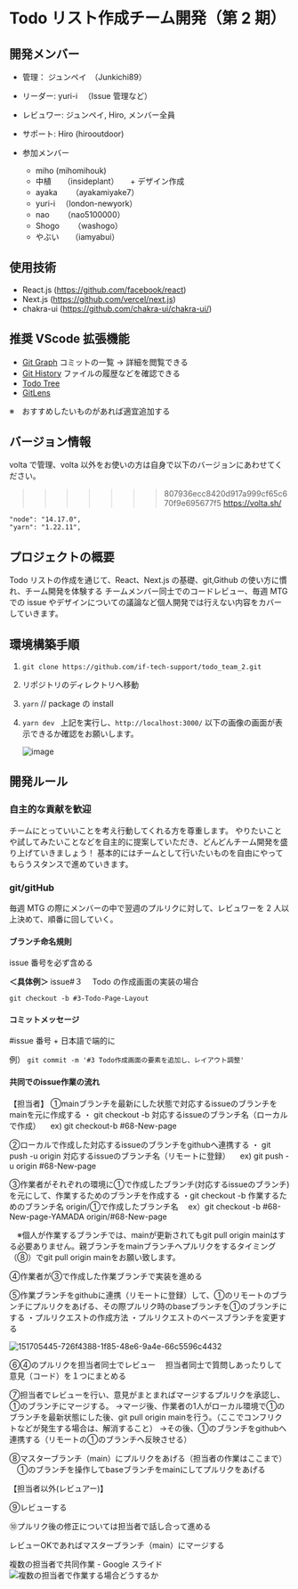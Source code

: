 # Todo リスト作成チーム開発（第 2 期）

## 開発メンバー

- 管理： ジュンペイ　（Junkichi89）
- リーダー: yuri-i 　（Issue 管理など）
- レビュワー: ジュンペイ, Hiro, メンバー全員
- サポート: Hiro (hirooutdoor)

- 参加メンバー
  - miho (mihomihouk)
  - 中植　　（insideplant）　　+ デザイン作成
  - ayaka 　　（ayakamiyake7）
  - yuri-i 　（london-newyork）
  - nao 　　（nao5100000）
  - Shogo 　　（washogo）
  - やぶい　　（iamyabui）

## 使用技術

- React.js (https://github.com/facebook/react)
- Next.js (https://github.com/vercel/next.js)
- chakra-ui (https://github.com/chakra-ui/chakra-ui/)

## 推奨 VScode 拡張機能

- [Git Graph](https://marketplace.visualstudio.com/items?itemName=mhutchie.git-graph&ssr=false#qna) コミットの一覧 → 詳細を閲覧できる
- [Git History](https://marketplace.visualstudio.com/items?itemName=donjayamanne.githistory) ファイルの履歴などを確認できる
- [Todo Tree](https://marketplace.visualstudio.com/items?itemName=Gruntfuggly.todo-tree)
- [GitLens](https://marketplace.visualstudio.com/items?itemName=eamodio.gitlens)

※　おすすめしたいものがあれば適宜追加する

## バージョン情報

volta で管理、volta 以外をお使いの方は自身で以下のバージョンにあわせてください。


> > > > > > > 807936ecc8420d917a999cf65c670f9e695677f5
> > > > > > > https://volta.sh/

```
"node": "14.17.0",
"yarn": "1.22.11",
```

## プロジェクトの概要

Todo リストの作成を通じて、React、Next.js の基礎、git,Github の使い方に慣れ、チーム開発を体験する
チームメンバー同士でのコードレビュー、毎週 MTG での issue やデザインについての議論など個人開発では行えない内容をカバーしていきます。

## 環境構築手順

1. `git clone https://github.com/if-tech-support/todo_team_2.git`
2. リポジトリのディレクトリへ移動
3. `yarn` // package の install
4. `yarn dev `
   上記を実行し、`http://localhost:3000/`
   以下の画像の画面が表示できるか確認をお願いします。

   ![image](https://user-images.githubusercontent.com/24813936/148723807-3b3e571b-6669-4d1c-a96f-d623f9650e09.png)

## 開発ルール

### 自主的な貢献を歓迎

チームにとっていいことを考え行動してくれる方を尊重します。
やりたいことや試してみたいことなどを自主的に提案していただき、どんどんチーム開発を盛り上げていきましょう！
基本的にはチームとして行いたいものを自由にやってもらうスタンスで進めていきます。

### git/gitHub

毎週 MTG の際にメンバーの中で翌週のプルリクに対して、レビュワーを 2 人以上決めて、順番に回していく。

#### ブランチ命名規則

issue 番号を必ず含める

**＜具体例＞**
issue#３　 Todo の作成画面の実装の場合

`git checkout -b #3-Todo-Page-Layout`

#### コミットメッセージ

#issue 番号 + 日本語で端的に

例）
`git commit -m '#3 Todo作成画面の要素を追加し、レイアウト調整' `

#### 共同でのissue作業の流れ

【担当者】
①mainブランチを最新にした状態で対応するissueのブランチをmainを元に作成する
・ git checkout -b 対応するissueのブランチ名（ローカルで作成）
　ex) git checkout-b #68-New-page

②ローカルで作成した対応するissueのブランチをgithubへ連携する
・ git push -u origin 対応するissueのブランチ名（リモートに登録）
　ex) git push -u origin #68-New-page

③作業者がそれぞれの環境に①で作成したブランチ(対応するissueのブランチ)を元にして、作業するためのブランチを作成する
・git checkout -b 作業するためのブランチ名 origin/①で作成したブランチ名
　ex）git checkout -b #68-New-page-YAMADA origin/#68-New-page

　※個人が作業するブランチでは、mainが更新されてもgit pull origin mainはする必要ありません。親ブランチをmainブランチへプルリクをするタイミング（⑧）でgit pull origin mainをお願い致します。

④作業者が③で作成した作業ブランチで実装を進める

⑤作業ブランチをgithubに連携（リモートに登録）して、①のリモートのブランチにプルリクをあげる、その際プルリク時のbaseブランチを①のブランチにする
・プルリクエストの作成方法
・プルリクエストのベースブランチを変更する

![151705445-726f4388-1f85-48e6-9a4e-66c5596c4432](https://user-images.githubusercontent.com/78947543/151792627-e5fd4020-1ffc-4e82-a3a0-bdf1df346a9d.png)

⑥④のプルリクを担当者同士でレビュー
　担当者同士で質問しあったりして意見（コード）を１つにまとめる

⑦担当者でレビューを行い、意見がまとまればマージするプルリクを承認し、①のブランチにマージする。
→マージ後、作業者の1人がローカル環境で①のブランチを最新状態にした後、git pull origin mainを行う。（ここでコンフリクトなどが発生する場合は、解消すること）
→その後、①のブランチをgithubへ連携する（リモートの①のブランチへ反映させる）

⑧マスターブランチ（main）にプルリクをあげる（担当者の作業はここまで）
　①のブランチを操作してbaseブランチをmainにしてプルリクをあげる

【担当者以外(レビュアー)】

⑨レビューする

⑩プルリク後の修正については担当者で話し合って進める

レビューOKであればマスターブランチ（main）にマージする

複数の担当者で共同作業 - Google スライド
![複数の担当者で作業する場合どうするか](https://user-images.githubusercontent.com/78947543/151792983-c108ee4a-9e39-43f6-aec2-46120e3260f5.jpg)
